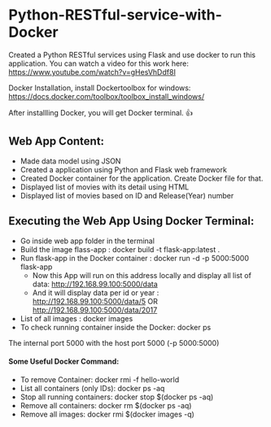 # Python-RESTful-service-with-Docker

Created a Python RESTful services using Flask and use docker to run this application. You can watch a video for this work here: https://www.youtube.com/watch?v=gHesVhDdf8I

Docker Installation, install Dockertoolbox for windows: https://docs.docker.com/toolbox/toolbox_install_windows/ 

After installling Docker, you will get Docker terminal. :+1:

## Web App Content:
- Made data model using JSON
- Created a application using Python and Flask web framework
- Created Docker container for the application. Create Docker file for that.
- Displayed list of movies with its detail using HTML
- Displayed list of movies based on ID and Release(Year) number

## Executing the Web App Using Docker Terminal:
- Go inside web app folder in the terminal
- Build the image flass-app : docker build -t flask-app:latest . 
- Run flask-app in the Docker container : docker run -d -p 5000:5000 flask-app
  - Now this App will run on this address locally and display all list of data: http://192.168.99.100:5000/data
  - And it will display data per id or year : http://192.168.99.100:5000/data/5 OR http://192.168.99.100:5000/data/2017
- List of all images : docker images
- To check running container inside the Docker: docker ps

The internal port 5000 with the host port 5000 (-p 5000:5000)

#### Some Useful Docker Command:
- To remove Container: docker rmi -f hello-world 
- List all containers (only IDs): docker ps -aq
- Stop all running containers: docker stop $(docker ps -aq)
- Remove all containers: docker rm $(docker ps -aq)
- Remove all images: docker rmi $(docker images -q)








